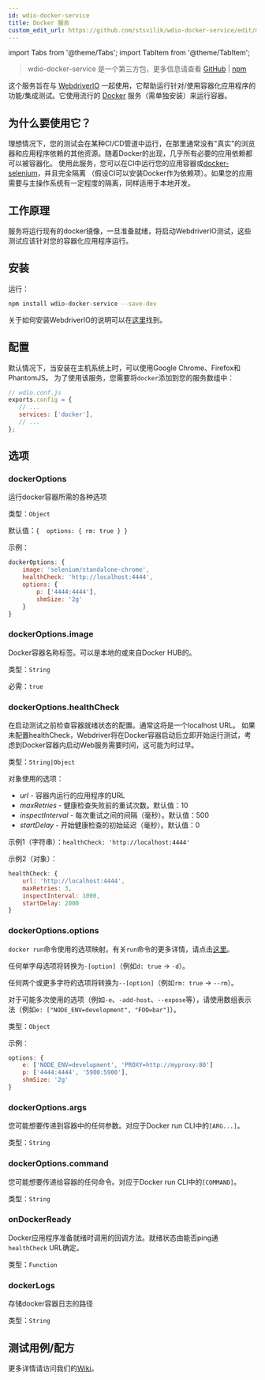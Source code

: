 ```yaml
---
id: wdio-docker-service
title: Docker 服务
custom_edit_url: https://github.com/stsvilik/wdio-docker-service/edit/master/README.md
---
```


import Tabs from '@theme/Tabs';
import TabItem from '@theme/TabItem';

> wdio-docker-service 是一个第三方包，更多信息请查看 [GitHub](https://github.com/stsvilik/wdio-docker-service) | [npm](https://www.npmjs.com/package/wdio-docker-service)

这个服务旨在与 [WebdriverIO](http://webdriver.io/) 一起使用，它帮助运行针对/使用容器化应用程序的功能/集成测试。它使用流行的 [Docker](https://www.docker.com/) 服务（需单独安装）来运行容器。

## 为什么要使用它？
理想情况下，您的测试会在某种CI/CD管道中运行，在那里通常没有"真实"的浏览器和应用程序依赖的其他资源。随着Docker的出现，几乎所有必要的应用依赖都可以被容器化。
使用此服务，您可以在CI中运行您的应用容器或[docker-selenium](https://github.com/SeleniumHQ/docker-selenium)，并且完全隔离
（假设CI可以安装Docker作为依赖项）。如果您的应用需要与主操作系统有一定程度的隔离，同样适用于本地开发。

## 工作原理
服务将运行现有的docker镜像，一旦准备就绪，将启动WebdriverIO测试，这些测试应该针对您的容器化应用程序运行。

## 安装

运行：

```bash
npm install wdio-docker-service --save-dev
```

关于如何安装WebdriverIO的说明可以在[这里](https://webdriver.io/docs/gettingstarted)找到。

## 配置
默认情况下，当安装在主机系统上时，可以使用Google Chrome、Firefox和PhantomJS。
为了使用该服务，您需要将`docker`添加到您的服务数组中：

```javascript
// wdio.conf.js
exports.config = {
   // ...
   services: ['docker'],
   // ...
};
```

## 选项

### dockerOptions
运行docker容器所需的各种选项

类型：`Object`

默认值：`{ 
    options: {
        rm: true
    }
}`

示例：

```javascript
dockerOptions: {
    image: 'selenium/standalone-chrome',
    healthCheck: 'http://localhost:4444',
    options: {
        p: ['4444:4444'],
        shmSize: '2g'
    }
}
```

### dockerOptions.image
Docker容器名称标签。可以是本地的或来自Docker HUB的。

类型：`String`

必需：`true`

### dockerOptions.healthCheck
在启动测试之前检查容器就绪状态的配置。通常这将是一个localhost URL。
如果未配置healthCheck，Webdriver将在Docker容器启动后立即开始运行测试，考虑到Docker容器内启动Web服务需要时间，这可能为时过早。

类型：`String|Object`

对象使用的选项：
- *url* - 容器内运行的应用程序的URL
- *maxRetries* - 健康检查失败前的重试次数。默认值：10
- *inspectInterval* - 每次重试之间的间隔（毫秒）。默认值：500
- *startDelay* - 开始健康检查的初始延迟（毫秒）。默认值：0

示例1（字符串）：`healthCheck: 'http://localhost:4444'`

示例2（对象）：

```javascript
healthCheck: {
    url: 'http://localhost:4444',
    maxRetries: 3,
    inspectInterval: 1000,
    startDelay: 2000
}
```

### dockerOptions.options
`docker run`命令使用的选项映射。有关`run`命令的更多详情，请点击[这里](https://docs.docker.com/edge/engine/reference/commandline/run/)。

任何单字母选项将转换为`-[option]`（例如`d: true` -> `-d`）。

任何两个或更多字符的选项将转换为`--[option]`（例如`rm: true` -> `--rm`）。

对于可能多次使用的选项（例如`-e`、`-add-host`、`--expose`等），请使用数组表示法（例如`e: ["NODE_ENV=development", "FOO=bar"]`）。

类型：`Object`

示例：

```javascript
options: {
    e: ['NODE_ENV=development', 'PROXY=http://myproxy:80']
    p: ['4444:4444', '5900:5900'],
    shmSize: '2g'
}
```

### dockerOptions.args
您可能想要传递到容器中的任何参数。对应于Docker run CLI中的`[ARG...]`。

类型：`String`

### dockerOptions.command
您可能想要传递给容器的任何命令。对应于Docker run CLI中的`[COMMAND]`。

类型：`String`

### onDockerReady
Docker应用程序准备就绪时调用的回调方法。就绪状态由能否ping通`healthCheck` URL确定。

类型：`Function`

### dockerLogs
存储docker容器日志的路径

类型：`String`

## 测试用例/配方
更多详情请访问我们的[Wiki](https://github.com/stsvilik/wdio-docker-service/wiki)。